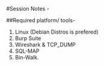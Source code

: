 #Session Notes - 

##Required platform/ tools-
1. Linux (Debian Distros is prefered)
2. Burp Suite 
3. Wireshark & TCP_DUMP
4. SQL-MAP
5. Bin-Walk. 
